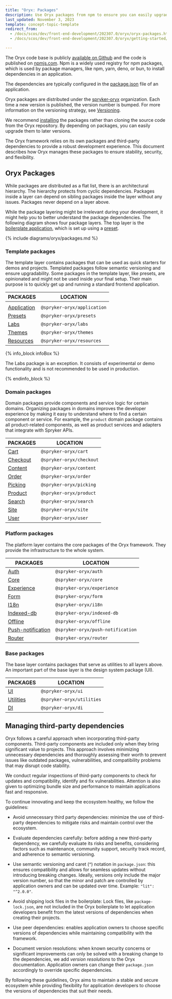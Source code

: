 ```yaml
---
title: "Oryx: Packages"
description: Use Oryx packages from npm to ensure you can easily upgrade to newer versions.
last_updated: November 3, 2023
template: concept-topic-template
redirect_from:
  - /docs/scos/dev/front-end-development/202307.0/oryx/oryx-packages.html
  - /docs/scos/dev/front-end-development/202307.0/oryx/getting-started/oryx-packages.html

---
```


The Oryx code base is publicly [available on Github](https://github.com/spryker/oryx/) and the code is published on [npmjs.com](https://www.npmjs.com/). Npm is a widely used registry for npm packages, which is used by package managers, like npm, yarn, deno, or bun, to install dependencies in an application.

The dependencies are typically configured in the [package.json](https://docs.npmjs.com/cli/v9/configuring-npm/package-json) file of an application.

Oryx packages are distributed under the [spryker-oryx](https://www.npmjs.com/org/spryker-oryx) organization. Each time a new version is published, the version number is bumped. For more information on the versioning strategy, see [Versioning](/docs/dg/dev/frontend-development/{{page.version}}/oryx/getting-started/oryx-versioning.html).

We recommend [installing](/docs/dg/dev/frontend-development/{{page.version}}/oryx/getting-started/set-up-oryx.html) the packages rather than cloning the source code from the Oryx repository. By depending on packages, you can easily upgrade them to later versions.

The Oryx framework relies on its own packages and third-party dependencies to provide a robust development experience. This document describes how Oryx manages these packages to ensure stability, security, and flexibility.

## Oryx Packages

While packages are distributed as a flat list, there is an architectural hierarchy. The hierarchy protects from cyclic dependencies. Packages inside a layer can depend on sibling packages inside the layer without any issues. Packages never depend on a layer above.

While the package layering might be irrelevant during your development, it might help you to better understand the package dependencies. The following diagram shows four package layers. The top layer is the [boilerplate application](/docs/dg/dev/frontend-development/{{page.version}}/oryx/getting-started/oryx-boilerplate.html), which is set up using a [preset](/docs/dg/dev/frontend-development/{{page.version}}/oryx/building-applications/oryx-presets.html).

{% include diagrams/oryx/packages.md %}

### Template packages

The template layer contains packages that can be used as quick starters for demos and projects. Templated packages follow semantic versioning and ensure upgradability. Some packages in the template layer, like presets, are opinionated and might not be used inside your final setup. Their main purpose is to quickly get up and running a standard frontend application.

| PACKAGES                                                               | LOCATION                    |
| ---------------------------------------------------------------------- | --------------------------- |
|                                                                        |                             |
| [Application](https://www.npmjs.com/package/@spryker-oryx/application) | `@spryker-oryx/application` |
| [Presets](https://www.npmjs.com/package/@spryker-oryx/presets)         | `@spryker-oryx/presets`     |
| [Labs ](https://www.npmjs.com/package/@spryker-oryx/labs)              | `@spryker-oryx/labs`        |
| [Themes ](https://www.npmjs.com/package/@spryker-oryx/themes)          | `@spryker-oryx/themes`      |
| [Resources](https://www.npmjs.com/package/@spryker-oryx/resources)     | `@spryker-oryx/resources`   |

{% info_block infoBox %}

The Labs package is an exception. It consists of experimental or demo functionality and is not recommended to be used in production.

{% endinfo_block %}

### Domain packages

Domain packages provide components and service logic for certain domains. Organizing packages in domains improves the developer experience by making it easy to understand where to find a certain component or service. For example, the `product` domain package contains all product-related components, as well as product services and adapters that integrate with Spryker APIs.

| PACKAGES                                                         | LOCATION                 |
| ---------------------------------------------------------------- | ------------------------ |
| [Cart](https://www.npmjs.com/package/@spryker-oryx/cart)         | `@spryker-oryx/cart`     |
| [Checkout](https://www.npmjs.com/package/@spryker-oryx/checkout) | `@spryker-oryx/checkout` |
| [Content](https://www.npmjs.com/package/@spryker-oryx/content)   | `@spryker-oryx/content`  |
| [Order](https://www.npmjs.com/package/@spryker-oryx/order)       | `@spryker-oryx/order`    |
| [Picking](https://www.npmjs.com/package/@spryker-oryx/picking)   | `@spryker-oryx/picking`  |
| [Product](https://www.npmjs.com/package/@spryker-oryx/product)   | `@spryker-oryx/product`  |
| [Search](https://www.npmjs.com/package/@spryker-oryx/search)     | `@spryker-oryx/search`   |
| [Site](https://www.npmjs.com/package/@spryker-oryx/site)         | `@spryker-oryx/site`     |
| [User](https://www.npmjs.com/package/@spryker-oryx/user)         | `@spryker-oryx/user`     |

### Platform packages

The platform layer contains the core packages of the Oryx framework. They provide the infrastructure to the whole system.

| PACKAGES                                                                           | LOCATION                          |
| ---------------------------------------------------------------------------------- | --------------------------------- |
| [Auth](https://www.npmjs.com/package/@spryker-oryx/auth)                           | `@spryker-oryx/auth`              |
| [Core](https://www.npmjs.com/package/@spryker-oryx/core)                           | `@spryker-oryx/core`              |
| [Experience](https://www.npmjs.com/package/@spryker-oryx/experience)               | `@spryker-oryx/experience`        |
| [Form](https://www.npmjs.com/package/@spryker-oryx/form)                           | `@spryker-oryx/form`              |
| [I18n](https://www.npmjs.com/package/@spryker-oryx/I18n)                           | `@spryker-oryx/i18n`              |
| [Indexed-db](https://www.npmjs.com/package/@spryker-oryx/indexed-db)               | `@spryker-oryx/indexed-db`        |
| [Offline](https://www.npmjs.com/package/@spryker-oryx/offline)                     | `@spryker-oryx/offline`           |
| [Push-notification](https://www.npmjs.com/package/@spryker-oryx/push-notification) | `@spryker-oryx/push-notification` |
| [Router](https://www.npmjs.com/package/@spryker-oryx/router)                       | `@spryker-oryx/router`            |

### Base packages

The base layer contains packages that serve as utilities to all layers above. An important part of the base layer is the design system package (UI).

| PACKAGES                                                           | LOCATION                  |
| ------------------------------------------------------------------ | ------------------------- |
| [UI](https://www.npmjs.com/package/@spryker-oryx/ui)               | `@spryker-oryx/ui`        |
| [Utilities](https://www.npmjs.com/package/@spryker-oryx/utilities) | `@spryker-oryx/utilities` |
| [DI](https://www.npmjs.com/package/@spryker-oryx/di)               | `@spryker-oryx/di`        |

## Managing third-party dependencies

Oryx follows a careful approach when incorporating third-party components. Third-party components are included only when they bring significant value to projects. This approach involves minimizing unnecessary dependencies and thoroughly assessing their worth to prevent issues like outdated packages, vulnerabilities, and compatibility problems that may disrupt code stability.

We conduct regular inspections of third-party components to check for updates and compatibility, identify and fix vulnerabilities. Attention is also given to optimizing bundle size and performance to maintain applications fast and responsive.

To continue innovating and keep the ecosystem healthy, we follow the guidelines:

- Avoid unnecessary third party dependencies: minimize the use of third-party dependencies to mitigate risks and maintain control over the ecosystem.

- Evaluate dependencies carefully: before adding a new third-party dependency, we carefully evaluate its risks and benefits, considering factors such as maintenance, community support, security track record, and adherence to semantic versioning.

- Use semantic versioning and caret (^) notation in `package.json`: this ensures compatibility and allows for seamless updates without introducing breaking changes. Ideally, versions only include the major version number, so that the minor and patch are controlled by application owners and can be updated over time. Example: `"lit": "^2.0.0"`.

- Avoid shipping lock files in the boilerplate: Lock files, like `package-lock.json`, are not included in the Oryx boilerplate to let application developers benefit from the latest versions of dependencies when creating their projects.

- Use peer dependencies: enables application owners to choose specific versions of dependencies while maintaining compatibility with the framework.

- Document version resolutions: when known security concerns or significant improvements can only be solved with a breaking change to the dependencies, we add _version resolutions_ to the Oryx documentation. Application owners can change their `package.json` accordingly to override specific dependencies.

By following these guidelines, Oryx aims to maintain a stable and secure ecosystem while providing flexibility for application developers to choose the versions of dependencies that suit their needs.
